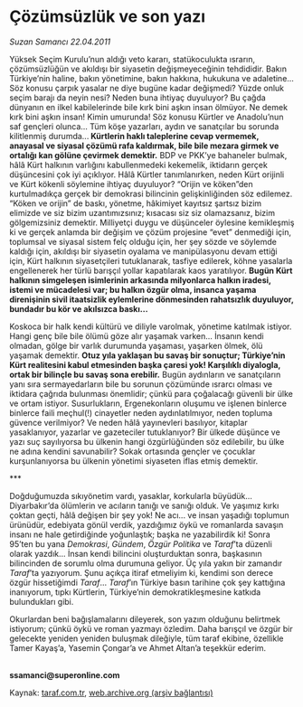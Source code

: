 # Çözümsüzlük ve son yazı

*Suzan Samancı 22.04.2011*

<div class="yazi"><p>Yüksek Seçim Kurulu’nun aldığı veto kararı, statükoculukta ısrarın, çözümsüzlüğün ve akıldışı bir siyasetin değişmeyeceğinin tehdididir. Bakın Türkiye’nin haline, bakın yönetimine, bakın hakkına, hukukuna ve adaletine... Söz konusu çarpık yasalar ne diye bugüne kadar değişmedi? Yüzde onluk seçim barajı da neyin nesi? Neden buna ihtiyaç duyuluyor? Bu çağda dünyanın en ilkel kabilelerinde bile kırk bini aşkın insan ölmüyor. Ne demek kırk bini aşkın insan! Kimin umurunda! Söz konusu Kürtler ve Anadolu’nun saf gençleri olunca... Tüm köşe yazarları, aydın ve sanatçılar bu sorunda kilitlenmiş durumda...<b> Kürtlerin haklı taleplerine cevap vermemek, anayasal ve siyasal çözümü rafa kaldırmak, bile bile mezara girmek ve ortalığı kan gölüne çevirmek demektir.</b> BDP ve PKK’ye bahaneler bulmak, hâlâ Kürt halkının varlığını kabullenmedeki kekemelik, iktidarın gerçek düşüncesini çok iyi açıklıyor. Hâlâ Kürtler tanımlanırken, neden Kürt orijinli ve Kürt kökenli söylemine ihtiyaç duyuluyor? “Orijin ve köken”den kurtulmadıkça gerçek bir demokrasi bilincinin gelişkinliğinden söz edilemez. “Köken ve orijin” de baskı, yönetme, hâkimiyet kayıtsız şartsız bizim elimizde ve siz bizim uzantımızsınız; kısacası siz siz olamazsanız, bizim gölgemizsiniz demektir. Milliyetçi duygu ve düşünceler öylesine kemikleşmiş ki ve gerçek anlamda bir değişim ve çözüm projesine “evet” denmediği için, toplumsal ve siyasal sistem felç olduğu için, her şey sözde ve söylemde kaldığı için, akıldışı bir siyasetin oyalama ve manipülasyonu devam ettiği için, Kürt halkının siyasetçileri tutuklanarak, tasfiye edilerek, köhne yasalarla engellenerek her türlü barışçıl yollar kapatılarak kaos yaratılıyor. <b>Bugün Kürt halkının simgeleşen isimlerinin arkasında milyonlarca halkın iradesi, istemi ve mücadelesi var; bu halkın özgür olma, insanca yaşama direnişinin sivil itaatsizlik eylemlerine dönmesinden rahatsızlık duyuluyor, bundadır bu kör ve akılsızca baskı...</b></p>
<p>Koskoca bir halk kendi kültürü ve diliyle varolmak, yönetime katılmak istiyor. Hangi genç bile bile ölümü göze alır yaşamak varken... İnsanın kendi olmadan, gölge bir varlık durumunda yaşaması, yaşarken ölmek, ölü yaşamak demektir. <b>Otuz yıla yaklaşan bu savaş bir sonuçtur; Türkiye’nin Kürt realitesini kabul etmesinden başka çaresi yok! Karşılıklı diyalogla, ortak bir bilinçle bu savaş sona erebilir.</b> Bugün aydınların ve sanatçıların yanı sıra sermayedarların bile bu sorunun çözümünde ısrarcı olması ve iktidara çağrıda bulunması önemlidir; çünkü para çoğalacağı güvenli bir ülke ve ortam istiyor. Susurlukların, Ergenekonların oluşumu ve işlenen binlerce binlerce faili meçhul(!) cinayetler neden aydınlatılmıyor, neden topluma güvence verilmiyor? Ve neden hâlâ yayınevleri basılıyor, kitaplar yasaklanıyor, yazarlar ve gazeteciler tutuklanıyor? Bir ülkede düşünce ve yazı suç sayılıyorsa bu ülkenin hangi özgürlüğünden söz edilebilir, bu ülke ne adına kendini savunabilir? Sokak ortasında gençler ve çocuklar kurşunlanıyorsa bu ülkenin yönetimi siyaseten iflas etmiş demektir.</p>
<p>***</p>
<p>Doğduğumuzda sıkıyönetim vardı, yasaklar, korkularla büyüdük... Diyarbakır’da ölümlerin ve acıların tanığı ve sanığı olduk. Ve yaşımız kırkı çoktan geçti, hâlâ değişen bir şey yok! Ne acı... ve insan yaşadığı toplumun ürünüdür, edebiyata gönül verdik, yazdığımız öykü ve romanlarda savaşın insanı ne hale getirdiğinde yoğunlaştık; başka ne yazabilirdik ki! Sonra 95’ten bu yana <i>Demokrasi</i>, <i>Gündem</i>, <i>Özgür Politika</i> ve <i>Taraf</i>’ta düzenli olarak yazdık... İnsan kendi bilincini oluşturduktan sonra, başkasının bilincinden de sorumlu olma durumuna geliyor. Üç yıla yakın bir zamandır <i>Taraf</i>’ta yazıyorum. Şunu açıkça itiraf etmeliyim ki, kendimi son derece özgür hissetiğimdi <i>Taraf</i>... <i>Taraf</i>’ın Türkiye basın tarihine çok şey kattığına inanıyorum, tıpkı Kürtlerin, Türkiye’nin demokratikleşmesine katkıda bulundukları gibi. </p>
<p>Okurlardan beni bağışlamalarını dileyerek, son yazım olduğunu belirtmek istiyorum; çünkü öykü ve roman yazmayı özledim. Daha barışçıl ve özgür bir gelecekte yeniden yeniden buluşmak dileğiyle, tüm taraf ekibine, özellikle Tamer Kayaş’a, Yasemin Çongar’a ve Ahmet Altan’a teşekkür ederim.</p>
<p><b><br/>ssamanci@superonline.com</b></p>
</div>

Kaynak: [taraf.com.tr](http://www.taraf.com.tr/suzan-samanci/makale-cozumsuzluk-ve-son-yazi.htm), [web.archive.org (arşiv bağlantısı)](http://web.archive.org/web/20131107131120/http://www.taraf.com.tr/suzan-samanci/makale-cozumsuzluk-ve-son-yazi.htm)
